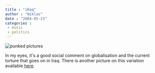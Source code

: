 ```yaml
---
title : "iRaq"
author : "Niklas"
date : "2004-05-23"
categories : 
 - music
 - politics
---
```


![punked pictures](https://niklasblog.com/images/2004-05-23-iRaq.jpg)

In my eyes, it's a good social comment on globalisation and the current torture that goes on in Iraq. There is another picture on this variation available [here](http://media.macfeber.com/2004/iraq2-450.jpg).
